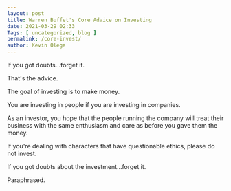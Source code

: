 ```yaml
--- 
layout: post 
title: Warren Buffet's Core Advice on Investing
date: 2021-03-29 02:33
Tags: [ uncategorized, blog ]
permalink: /core-invest/ 
author: Kevin Olega 
--- 
```

If you got doubts...forget it.

That's the advice.

The goal of investing is to make money.

You are investing in people if you are investing in companies.

As an investor, you hope that the people running the company will treat their business with the same enthusiasm and care as before you gave them the money.

If you're dealing with characters that have questionable ethics, please do not invest.

If you got doubts about the investment...forget it.

Paraphrased.